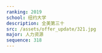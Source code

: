 ```yaml
---
ranking: 2019
school: 纽约大学
description: 全美第三十
src: /assets/offer_update/321.jpg
major: 人力资源
sequence: 318
---
```

